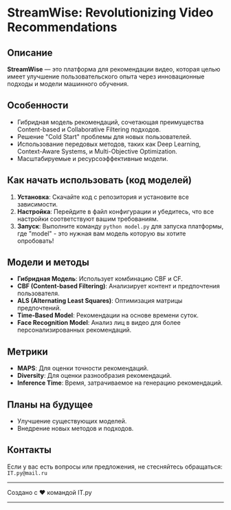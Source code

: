 # StreamWise: Revolutionizing Video Recommendations

## Описание

**StreamWise** — это платформа для рекомендации видео, которая целью имеет улучшение пользовательского опыта через инновационные подходы и модели машинного обучения.

## Особенности

- Гибридная модель рекомендаций, сочетающая преимущества Content-based и Collaborative Filtering подходов.
- Решение "Cold Start" проблемы для новых пользователей.
- Использование передовых методов, таких как Deep Learning, Context-Aware Systems, и Multi-Objective Optimization.
- Масштабируемые и ресурсоэффективные модели.
  
## Как начать использовать (код моделей)

1. **Установка**: Скачайте код с репозитория и установите все зависимости.
2. **Настройка**: Перейдите в файл конфигурации и убедитесь, что все настройки соответствуют вашим требованиям.
3. **Запуск**: Выполните команду `python model.py` для запуска платформы, где "model" - это нужная вам модель которую вы хотите опробовать!

## Модели и методы

- **Гибридная Модель**: Использует комбинацию CBF и CF.
- **CBF (Content-based Filtering)**: Анализирует контент и предпочтения пользователя.
- **ALS (Alternating Least Squares)**: Оптимизация матрицы предпочтений.
- **Time-Based Model**: Рекомендации на основе времени суток.
- **Face Recognition Model**: Анализ лиц в видео для более персонализированных рекомендаций.

## Метрики

- **MAPS**: Для оценки точности рекомендаций.
- **Diversity**: Для оценки разнообразия рекомендаций.
- **Inference Time**: Время, затрачиваемое на генерацию рекомендаций.

## Планы на будущее

- Улучшение существующих моделей.
- Внедрение новых методов и подходов.
  
## Контакты

Если у вас есть вопросы или предложения, не стесняйтесь обращаться: `IT.py@mail.ru`

---

Создано с ❤️ командой IT.py

---
